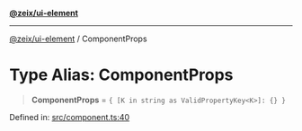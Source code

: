 [**@zeix/ui-element**](../README.md)

***

[@zeix/ui-element](../globals.md) / ComponentProps

# Type Alias: ComponentProps

> **ComponentProps** = `{ [K in string as ValidPropertyKey<K>]: {} }`

Defined in: [src/component.ts:40](https://github.com/zeixcom/ui-element/blob/297c0e8e040b3880ad85a2bc873523a8086f09a3/src/component.ts#L40)
